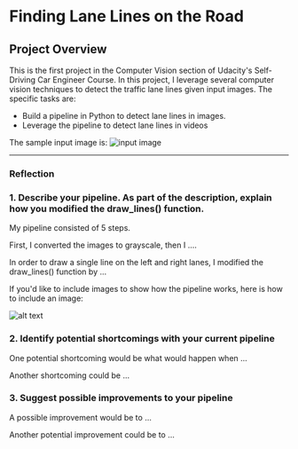 # **Finding Lane Lines on the Road** 

## Project Overview

This is the first project in the Computer Vision section of Udacity's Self-Driving Car Engineer Course. In this project, I leverage several computer
vision techniques to detect the traffic lane lines given input images. The specific tasks are:

* Build a pipeline in Python to detect lane lines in images.
* Leverage the pipeline to detect lane lines in videos


[//]: # (Image References)

[image1]: ./examples/grayscale.jpg "Grayscale"

The sample input image is:
![input image][image1]

---

### Reflection

### 1. Describe your pipeline. As part of the description, explain how you modified the draw_lines() function.

My pipeline consisted of 5 steps. 

First, I converted the images to grayscale, then I .... 

In order to draw a single line on the left and right lanes, I modified the draw_lines() function by ...

If you'd like to include images to show how the pipeline works, here is how to include an image: 

![alt text][image1]


### 2. Identify potential shortcomings with your current pipeline


One potential shortcoming would be what would happen when ... 

Another shortcoming could be ...


### 3. Suggest possible improvements to your pipeline

A possible improvement would be to ...

Another potential improvement could be to ...
